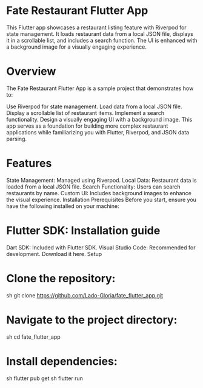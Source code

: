 # Fate Restaurant Flutter App
This Flutter app showcases a restaurant listing feature with Riverpod for state management. It loads restaurant data from a local JSON file, displays it in a scrollable list, and includes a search function. The UI is enhanced with a background image for a visually engaging experience.

# Overview
The Fate Restaurant Flutter App is a sample project that demonstrates how to:

Use Riverpod for state management.
Load data from a local JSON file.
Display a scrollable list of restaurant items.
Implement a search functionality.
Design a visually engaging UI with a background image.
This app serves as a foundation for building more complex restaurant applications while familiarizing you with Flutter, Riverpod, and JSON data parsing.

# Features
State Management: Managed using Riverpod.
Local Data: Restaurant data is loaded from a local JSON file.
Search Functionality: Users can search restaurants by name.
Custom UI: Includes background images to enhance the visual experience.
Installation
Prerequisites
Before you start, ensure you have the following installed on your machine:

# Flutter SDK: Installation guide
Dart SDK: Included with Flutter SDK.
Visual Studio Code: Recommended for development. Download it here.
Setup
# Clone the repository:
sh
git clone https://github.com/Lado-Gloria/fate_flutter_app.git

# Navigate to the project directory:
sh
cd fate_flutter_app
# Install dependencies:
sh
flutter pub get
sh
flutter run